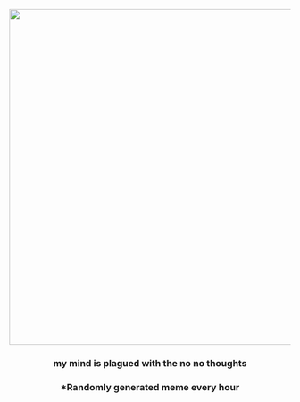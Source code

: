<p align="center">
        <img src="https://i.redd.it/7jwq4kdbmmr91.gif" width="600" height="600">
        </p>
        <h3 align="center">my mind is plagued with the no no thoughts</h3>
        <h3 align="center">*Randomly generated meme every hour</h3>
    